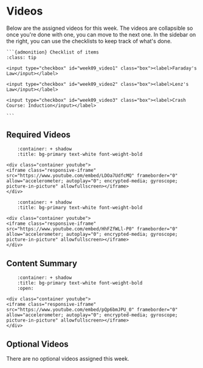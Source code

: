 # Videos

Below are the assigned videos for this week. 
The videos are collapsible so once you're done with one, you can move to the next one.
In the sidebar on the right, you can use the checklists to keep track of what's done.

````{margin}
```{admonition} Checklist of items
:class: tip

<input type="checkbox" id="week09_video1" class="box"><label>Faraday's Law</input></label>

<input type="checkbox" id="week09_video2" class="box"><label>Lenz's Law</input></label>

<input type="checkbox" id="week09_video3" class="box"><label>Crash Course: Induction</input></label>

```
````

## Required Videos

```{dropdown} 1. Faraday's Law of Electromagnetic Induction, Magnetic Flux & Induced EMF 
    :container: + shadow
    :title: bg-primary text-white font-weight-bold

<div class="container youtube">
<iframe class="responsive-iframe" src="https://www.youtube.com/embed/LDOa7UdfcMQ" frameborder="0" allow="accelerometer; autoplay="0"; encrypted-media; gyroscope; picture-in-picture" allowfullscreen></iframe>
</div>
```

```{dropdown} 2. Lenz's Law, Right Hand Rule, Induced Current, Electromagnetic Induction
    :container: + shadow
    :title: bg-primary text-white font-weight-bold

<div class="container youtube">
<iframe class="responsive-iframe" src="https://www.youtube.com/embed/HhFZfWLl-P0" frameborder="0" allow="accelerometer; autoplay="0"; encrypted-media; gyroscope; picture-in-picture" allowfullscreen></iframe>
</div>
```

## Content Summary

```{dropdown} 3. Crash Course Physics: Induction
    :container: + shadow
    :title: bg-primary text-white font-weight-bold
    :open:

<div class="container youtube">
<iframe class="responsive-iframe" src="https://www.youtube.com/embed/pQp6bmJPU_0" frameborder="0" allow="accelerometer; autoplay="0"; encrypted-media; gyroscope; picture-in-picture" allowfullscreen></iframe>
</div>
```

## Optional Videos

There are no optional videos assigned this week.